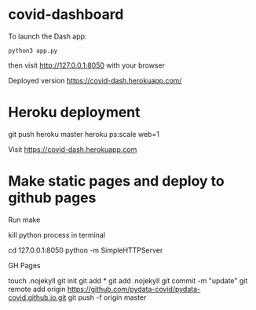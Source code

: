 # covid-dashboard

To launch the Dash app:

```
python3 app.py
```

then visit http://127.0.0.1:8050 with your browser

Deployed version https://covid-dash.herokuapp.com/

# Heroku deployment

git push heroku master
heroku ps:scale web=1

Visit  https://covid-dash.herokuapp.com

# Make static pages and deploy to github pages

Run
make

kill python process in terminal

cd 127.0.0.1:8050
python -m SimpleHTTPServer

GH Pages

touch .nojekyll
git init 
git add *
git add .nojekyll
git commit -m "update"
git remote add origin https://github.com/pydata-covid/pydata-covid.github.io.git
git push -f origin master
